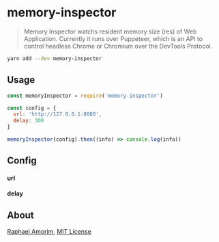 # memory-inspector

> Memory Inspector watchs resident memory size (res) of Web Application.
Currently it runs over Puppeteer, which is an API to control headless Chrome or Chromium over the DevTools Protocol.

```bash
yarn add --dev memory-inspector
```

## Usage

```js
const memoryInspector = require('memory-inspector')

const config = {
  url: 'http://127.0.0.1:8080', 
  delay: 300
}

memoryInspector(config).then((info) => console.log(info))
```

## Config

#### url
#### delay

## About

[Raphael Amorim](https://github.com/raphamorim), [MIT License](License)
